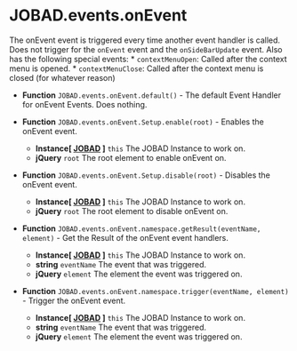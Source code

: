 # JOBAD.events.onEvent

The onEvent event is triggered every time another event handler is called. Does not trigger for the `onEvent` event and the `onSideBarUpdate` event. Also has the following special events: 
	* `contextMenuOpen`: Called after the context menu is opened. 
	* `contextMenuClose`: Called after the context menu is closed (for whatever reason) 

* **Function** `JOBAD.events.onEvent.default()` - The default Event Handler for onEvent Events. Does nothing. 

* **Function** `JOBAD.events.onEvent.Setup.enable(root)` - Enables the onEvent event. 
	* **Instance[ [JOBAD](../JOBADInstance/index.md) ]** `this` The JOBAD Instance to work on. 
	* **jQuery** `root` The root element to enable onEvent on. 
* **Function** `JOBAD.events.onEvent.Setup.disable(root)` - Disables the onEvent event. 
	* **Instance[ [JOBAD](../JOBADInstance/index.md) ]** `this` The JOBAD Instance to work on. 
	* **jQuery** `root` The root element to disable onEvent on. 
* **Function** `JOBAD.events.onEvent.namespace.getResult(eventName, element)` - Get the Result of the onEvent event handlers. 
	* **Instance[ [JOBAD](../JOBADInstance/index.md) ]** `this` The JOBAD Instance to work on. 
	* **string** `eventName` The event that was triggered. 
	* **jQuery** `element` The element the event was triggered on. 

* **Function** `JOBAD.events.onEvent.namespace.trigger(eventName, element)` - Trigger the onEvent event. 
	* **Instance[ [JOBAD](../JOBADInstance/index.md) ]** `this` The JOBAD Instance to work on. 
	* **string** `eventName` The event that was triggered. 
	* **jQuery** `element` The element the event was triggered on. 
